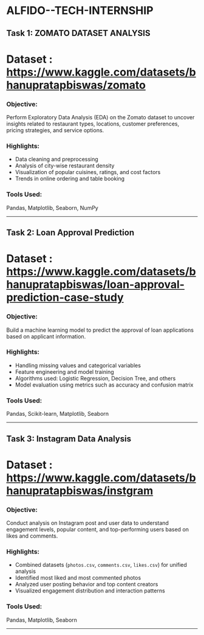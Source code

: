 # ALFIDO--TECH-INTERNSHIP
## Task 1: ZOMATO DATASET ANALYSIS
# Dataset : https://www.kaggle.com/datasets/bhanupratapbiswas/zomato

### Objective:
Perform Exploratory Data Analysis (EDA) on the Zomato dataset to uncover insights related to restaurant types, locations, customer preferences, pricing strategies, and service options.

### Highlights:
- Data cleaning and preprocessing
- Analysis of city-wise restaurant density
- Visualization of popular cuisines, ratings, and cost factors
- Trends in online ordering and table booking

### Tools Used:
Pandas, Matplotlib, Seaborn, NumPy

-----


## Task 2: Loan Approval Prediction
# Dataset : https://www.kaggle.com/datasets/bhanupratapbiswas/loan-approval-prediction-case-study

### Objective:
Build a machine learning model to predict the approval of loan applications based on applicant information.

### Highlights:
- Handling missing values and categorical variables
- Feature engineering and model training
- Algorithms used: Logistic Regression, Decision Tree, and others
- Model evaluation using metrics such as accuracy and confusion matrix

### Tools Used:
Pandas, Scikit-learn, Matplotlib, Seaborn

---

## Task 3: Instagram Data Analysis

# Dataset : https://www.kaggle.com/datasets/bhanupratapbiswas/instgram

### Objective:
Conduct analysis on Instagram post and user data to understand engagement levels, popular content, and top-performing users based on likes and comments.

### Highlights:
- Combined datasets (`photos.csv`, `comments.csv`, `likes.csv`) for unified analysis
- Identified most liked and most commented photos
- Analyzed user posting behavior and top content creators
- Visualized engagement distribution and interaction patterns

### Tools Used:
Pandas, Matplotlib, Seaborn

---
